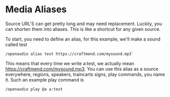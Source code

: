 [//]: # (TITLE:Alias Command)
[//]: # (ICON:fas fa-external-link-alt)
[//]: # (DESCRIPTION:Using the Alias command to make shortcuts for media)
[//]: # (TAGS:commands,command,alias,aliases,aliasses,a)
[//]: # (COMMANDS:/oa Alias {alias name} {source},gives you the option of entering aliases for media ex. /openaudio alias test https://soundcloud.com/mrfijiwiji/imalright this media can now be accessed using the command /openaudio play @a a:test)

# Media Aliases
Source URL'S can get pretty long and may need replacement. Luckily, you can shorten them into aliases. This is like a shortcut for any given source.

To start, you need to define an alias, for this example, we'll make a sound called test

```
/openaudio alias test https://craftmend.com/mysound.mp3`
```

This means that every time we write a:test, we actually mean https://craftmend.com/mysound.mp3. You can use this alias as a source everywhere, regions, speakers, traincarts signs, play commands, you name it. Such an example play command is
```
/openaudio play @a a:test
```